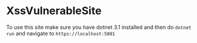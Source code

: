 # XssVulnerableSite
To use this site make sure you have dotnet 3.1 installed and then do `dotnet run` and navigate to `https://localhost:5001`
